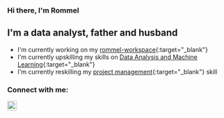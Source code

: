 ### Hi there, I'm Rommel

## I'm a data analyst, father and husband
- I'm currently working on my [rommel-workspace](website){:target="_blank"}
- I'm currently upskilling my skills on [Data Analysis and Machine Learning](ntuccourse){:target="_blank"}
- I'm currently reskilling my [project management](onlinecourse){:target="_blank"} skill

### Connect with me:

[<img align="left" alt="LinkedIn" width="22px" src="https://cdn.jsdelivr.net/npm/simple-icons@v3/icons/linkedin.svg" target="_blank" />][linkedin]

[website]: https://rommel-space.herokuapp.com/
[ntuccourse]: https://www.ntuclearninghub.com/course/associate-data-analyst/
[onlinecourse]: https://www.linkedin.com/learning/project-management-foundations-4
[linkedin]: https://www.linkedin.com/in/rmlabastida/